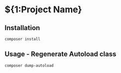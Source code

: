 # ${1:Project Name}
## Installation
```composer install```
## Usage - Regenerate Autoload class
```composer dump-autoload```
